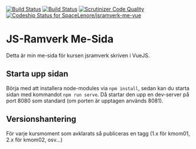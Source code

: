 [![Build Status](https://travis-ci.org/SpaceLenore/jsramverk-me-vue.svg?branch=master)](https://travis-ci.org/SpaceLenore/jsramverk-me-vue)
[![Build Status](https://scrutinizer-ci.com/g/SpaceLenore/jsramverk-me-vue/badges/build.png?b=master)](https://scrutinizer-ci.com/g/SpaceLenore/jsramverk-me-vue/build-status/master)
[![Scrutinizer Code Quality](https://scrutinizer-ci.com/g/SpaceLenore/jsramverk-me-vue/badges/quality-score.png?b=master)](https://scrutinizer-ci.com/g/SpaceLenore/jsramverk-me-vue/?branch=master)
[![Codeship Status for SpaceLenore/jsramverk-me-vue](https://app.codeship.com/projects/9d42f8d0-ca7c-0137-55c4-0edeb012ab79/status?branch=master)](https://app.codeship.com/projects/367922)

# JS-Ramverk Me-Sida

Detta är min me-sida för kursen jsramverk skriven i VueJS.

## Starta upp sidan
Börja med att installera node-modules via `npm install`, sedan kan du starta sidan med kommandot `npm run serve`.
Då startar den upp en dev-server på port 8080 som standard (om porten är upptagen används 8081).

## Versionshantering
För varje kursmoment som avklarats så publiceras en tagg (1.x för kmom01, 2.x för kmom02, osv...)